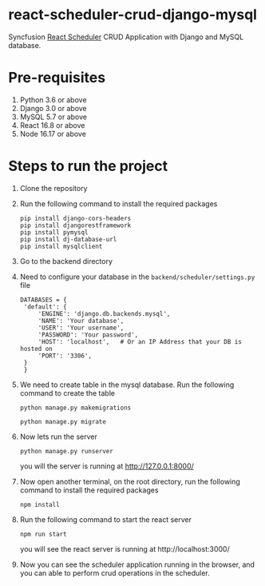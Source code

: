 # react-scheduler-crud-django-mysql

Syncfusion [React Scheduler](https://ej2.syncfusion.com/react/demos/#/material3/schedule/overview) CRUD Application with Django and MySQL database.

# Pre-requisites

1. Python 3.6 or above
2. Django 3.0 or above
3. MySQL 5.7 or above
4. React 16.8 or above
5. Node 16.17 or above


# Steps to run the project
1. Clone the repository
2. Run the following command to install the required packages
    ```
    pip install django-cors-headers
    pip install djangorestframework
    pip install pymysql
    pip install dj-database-url
    pip install mysqlclient
    ```
3. Go to the backend directory 
4. Need to configure your database in the `backend/scheduler/settings.py` file
   ```
   DATABASES = {
    'default': {
        'ENGINE': 'django.db.backends.mysql',
        'NAME': 'Your database',
        'USER': 'Your username',
        'PASSWORD': 'Your password',
        'HOST': 'localhost',   # Or an IP Address that your DB is hosted on
        'PORT': '3306',
    }
    }
    ```
5. We need to create table in the mysql database. Run the following command to create the table

    ```
   python manage.py makemigrations

   python manage.py migrate

   ```
6. Now lets run the server

    ```
    python manage.py runserver
    ```
    you will the server is running at http://127.0.0.1:8000/

7. Now open another terminal, on the root directory, run the following command to install the required packages
    ```
    npm install
    ```
8. Run the following command to start the react server
    ```
    npm run start
    ```
    you will see the react server is running at http://localhost:3000/

9. Now you can see the scheduler application running in the browser, and you can able to perform crud operations in the scheduler.
